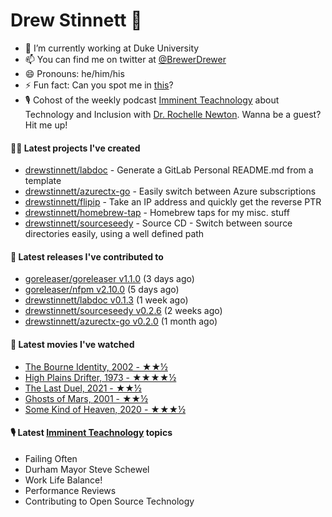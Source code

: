 
# Drew Stinnett 👋

- 🔭 I’m currently working at Duke University
- 📫 You can find me on twitter at [@BrewerDrewer](https://twitter.com/BrewerDrewer)
- 😄 Pronouns: he/him/his
- ⚡ Fun fact: Can you spot me in [this](https://www.youtube.com/watch?v=oL9WnB0qHBA)?
- 🎙 Cohost of the weekly podcast [Imminent Teachnology](https://podcast.imminentteachnology.com/) about Technology and Inclusion with [Dr. Rochelle Newton](https://www.linkedin.com/in/drrochellenewton/). Wanna be a guest? Hit me up!

#### 👨‍💻 Latest projects I've created
- [drewstinnett/labdoc](https://github.com/drewstinnett/labdoc) - Generate a GitLab Personal README.md from a template
- [drewstinnett/azurectx-go](https://github.com/drewstinnett/azurectx-go) - Easily switch between Azure subscriptions
- [drewstinnett/flipip](https://github.com/drewstinnett/flipip) - Take an IP address and quickly get the reverse PTR
- [drewstinnett/homebrew-tap](https://github.com/drewstinnett/homebrew-tap) - Homebrew taps for my misc. stuff
- [drewstinnett/sourceseedy](https://github.com/drewstinnett/sourceseedy) - Source CD - Switch between source directories easily, using a well defined path

#### 🚀 Latest releases I've contributed to
- [goreleaser/goreleaser v1.1.0](https://github.com/goreleaser/goreleaser/releases/tag/v1.1.0) (3 days ago)
- [goreleaser/nfpm v2.10.0](https://github.com/goreleaser/nfpm/releases/tag/v2.10.0) (5 days ago)
- [drewstinnett/labdoc v0.1.3](https://github.com/drewstinnett/labdoc/releases/tag/v0.1.3) (1 week ago)
- [drewstinnett/sourceseedy v0.2.6](https://github.com/drewstinnett/sourceseedy/releases/tag/v0.2.6) (2 weeks ago)
- [drewstinnett/azurectx-go v0.2.0](https://github.com/drewstinnett/azurectx-go/releases/tag/v0.2.0) (1 month ago)

#### 🍿 Latest movies I've watched
- [The Bourne Identity, 2002 - ★★½](https://letterboxd.com/mondodrew/film/the-bourne-identity-2002/)
- [High Plains Drifter, 1973 - ★★★★½](https://letterboxd.com/mondodrew/film/high-plains-drifter/)
- [The Last Duel, 2021 - ★★½](https://letterboxd.com/mondodrew/film/the-last-duel-2021/)
- [Ghosts of Mars, 2001 - ★★½](https://letterboxd.com/mondodrew/film/ghosts-of-mars/)
- [Some Kind of Heaven, 2020 - ★★★½](https://letterboxd.com/mondodrew/film/some-kind-of-heaven/)

#### 🎙 Latest [Imminent Teachnology](https://podcast.imminentteachnology.com/) topics
- Failing Often
- Durham Mayor Steve Schewel
- Work Life Balance!
- Performance Reviews
- Contributing to Open Source Technology